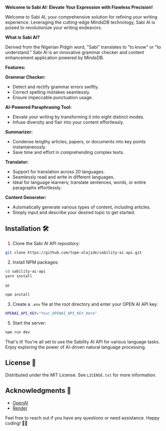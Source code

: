 **Welcome to Sabi AI: Elevate Your Expression with Flawless Precision!**

Welcome to Sabi AI, your comprehensive solution for refining your writing experience. Leveraging the cutting-edge MindsDB technology, Sabi AI is poised to revolutionize your writing endeavors.

**What is Sabi AI?**

Derived from the Nigerian Pidgin word, "Sabi" translates to "to know" or "to understand." Sabi AI is an innovative grammar checker and content enhancement application powered by MindsDB.

**Features:**

**Grammar Checker:**
- Detect and rectify grammar errors swiftly.
- Correct spelling mistakes seamlessly.
- Ensure impeccable punctuation usage.

**AI-Powered Paraphrasing Tool:**
- Elevate your writing by transforming it into eight distinct modes.
- Infuse diversity and flair into your content effortlessly.

**Summarizer:**
- Condense lengthy articles, papers, or documents into key points instantaneously.
- Save time and effort in comprehending complex texts.

**Translator:**
- Support for translation across 20 languages.
- Seamlessly read and write in different languages.
- Ideal for language learners; translate sentences, words, or entire paragraphs effortlessly.

**Content Generator:**
- Automatically generate various types of content, including articles.
- Simply input and describe your desired topic to get started.

## Installation 🛠️

1. Clone the Sabi AI API repository:

```bash
git clone https://github.com/tope-olajide/sability-ai-api.git
```

2. Install NPM packages:

```bash
cd sability-ai-api
yarn install
```

or

```bash
npm install
```

3. Create a `.env` file at the root directory and enter your OPEN AI API key:

```bash
OPENAI_API_KEY="Your_OPENAI_API_KEY_Here"
```

5. Start the server:

```bash
npm run dev
```

That's it! You're all set to use the Sability AI API for various language tasks. Enjoy exploring the power of AI-driven natural language processing.

## License 📜

Distributed under the MIT License. See `LICENSE.txt` for more information.

## Acknowledgments 🙏

- [OpenAI](https://openai.com)
- [Render](https://render.com)

Feel free to reach out if you have any questions or need assistance. Happy coding! 🚀✨